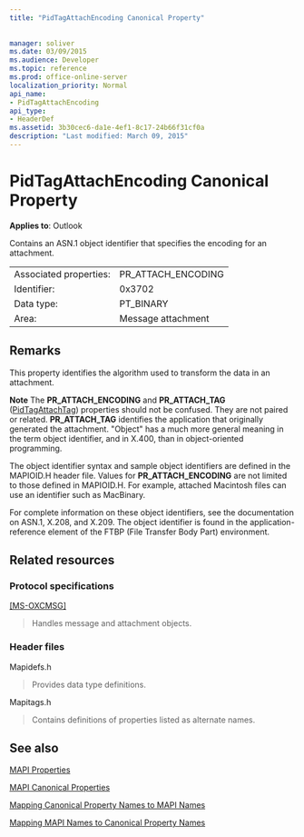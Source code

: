 ```yaml
---
title: "PidTagAttachEncoding Canonical Property"
 
 
manager: soliver
ms.date: 03/09/2015
ms.audience: Developer
ms.topic: reference
ms.prod: office-online-server
localization_priority: Normal
api_name:
- PidTagAttachEncoding
api_type:
- HeaderDef
ms.assetid: 3b30cec6-da1e-4ef1-8c17-24b66f31cf0a
description: "Last modified: March 09, 2015"
---
```


# PidTagAttachEncoding Canonical Property

  
  
**Applies to**: Outlook 
  
Contains an ASN.1 object identifier that specifies the encoding for an attachment. 
  
|||
|:-----|:-----|
|Associated properties:  <br/> |PR_ATTACH_ENCODING  <br/> |
|Identifier:  <br/> |0x3702  <br/> |
|Data type:  <br/> |PT_BINARY  <br/> |
|Area:  <br/> |Message attachment  <br/> |
   
## Remarks

This property identifies the algorithm used to transform the data in an attachment.
  
 **Note** The **PR_ATTACH_ENCODING** and **PR_ATTACH_TAG** ([PidTagAttachTag](pidtagattachtag-canonical-property.md)) properties should not be confused. They are not paired or related. **PR_ATTACH_TAG** identifies the application that originally generated the attachment. "Object" has a much more general meaning in the term object identifier, and in X.400, than in object-oriented programming. 
  
The object identifier syntax and sample object identifiers are defined in the MAPIOID.H header file. Values for **PR_ATTACH_ENCODING** are not limited to those defined in MAPIOID.H. For example, attached Macintosh files can use an identifier such as MacBinary. 
  
For complete information on these object identifiers, see the documentation on ASN.1, X.208, and X.209. The object identifier is found in the application-reference element of the FTBP (File Transfer Body Part) environment. 
  
## Related resources

### Protocol specifications

[[MS-OXCMSG]](http://msdn.microsoft.com/library/7fd7ec40-deec-4c06-9493-1bc06b349682%28Office.15%29.aspx)
  
> Handles message and attachment objects.
    
### Header files

Mapidefs.h
  
> Provides data type definitions.
    
Mapitags.h
  
> Contains definitions of properties listed as alternate names.
    
## See also



[MAPI Properties](mapi-properties.md)
  
[MAPI Canonical Properties](mapi-canonical-properties.md)
  
[Mapping Canonical Property Names to MAPI Names](mapping-canonical-property-names-to-mapi-names.md)
  
[Mapping MAPI Names to Canonical Property Names](mapping-mapi-names-to-canonical-property-names.md)

